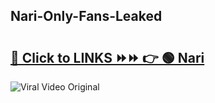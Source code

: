 
 ## Nari-Only-Fans-Leaked

# <h2><a href="https://clipsfans.com/Nari&ref=git">🔗 Click to LINKS ⏩⏩ 👉 🟢 Nari </a></h2>

<a href="https://clipsfans.com/Nari&ref=git" rel="nofollow" data-target="animated-image.originalLink"><img src="https://i.ibb.co.com/xMMVF88/686577567.gif" alt="Viral Video Original" style="max-width: 100%; display: inline-block;" data-target="animated-image.originalImage"></a>
